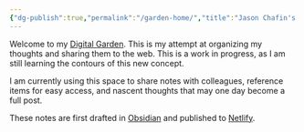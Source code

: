 ```yaml
---
{"dg-publish":true,"permalink":"/garden-home/","title":"Jason Chafin's Digital Garden","hide":true,"tags":["gardenEntry"],"noteIcon":"","created":"2024-09-16T13:57:29.695-07:00","updated":"2024-09-19T10:29:58.375-07:00"}
---
```


Welcome to my [Digital Garden](https://maggieappleton.com/garden-history). This is my attempt at organizing my thoughts and sharing them to the web. This  is a work in progress, as I am still learning the contours of this new concept. 

I am currently using this space to share notes with colleagues, reference items for easy access, and nascent thoughts that may one day become a full post. 

These notes are first drafted in [Obsidian](https://obsidian.md/) and published to [Netlify](https://www.netlify.com/).
